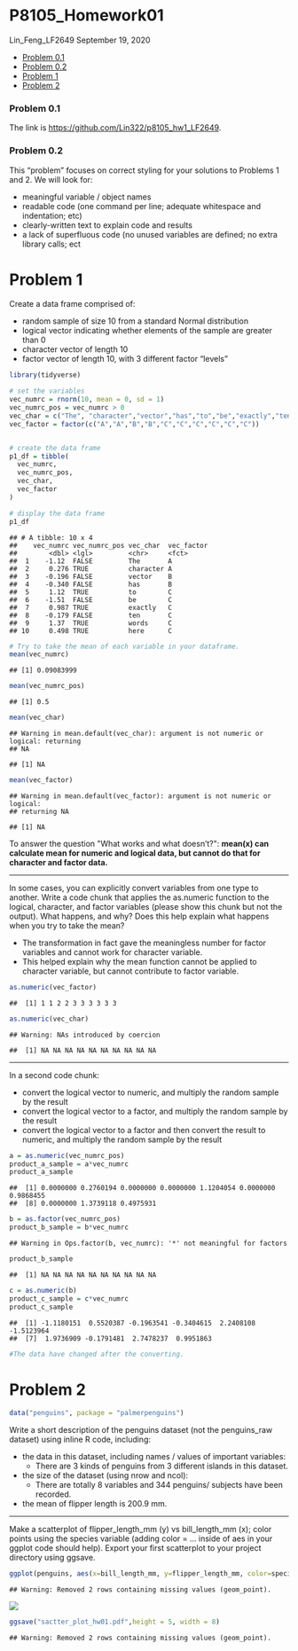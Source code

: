 P8105\_Homework01
================
Lin\_Feng\_LF2649
September 19, 2020

-   [Problem 0.1](#problem-0.1)
-   [Problem 0.2](#problem-0.2)
-   [Problem 1](#problem-1)
-   [Problem 2](#problem-2)

### Problem 0.1

The link is <https://github.com/Lin322/p8105_hw1_LF2649>.

### Problem 0.2

This “problem” focuses on correct styling for your solutions to Problems 1 and 2. We will look for:

-   meaningful variable / object names
-   readable code (one command per line; adequate whitespace and indentation; etc)
-   clearly-written text to explain code and results
-   a lack of superfluous code (no unused variables are defined; no extra library calls; ect

Problem 1
=========

Create a data frame comprised of:

-   random sample of size 10 from a standard Normal distribution
-   logical vector indicating whether elements of the sample are greater than 0
-   character vector of length 10
-   factor vector of length 10, with 3 different factor “levels”

``` r
library(tidyverse)

# set the variables
vec_numrc = rnorm(10, mean = 0, sd = 1)
vec_numrc_pos = vec_numrc > 0
vec_char = c("The", "character","vector","has","to","be","exactly","ten","words","here")
vec_factor = factor(c("A","A","B","B","C","C","C","C","C","C"))


# create the data frame
p1_df = tibble(
  vec_numrc,
  vec_numrc_pos,
  vec_char,
  vec_factor
)

# display the data frame
p1_df
```

    ## # A tibble: 10 x 4
    ##    vec_numrc vec_numrc_pos vec_char  vec_factor
    ##        <dbl> <lgl>         <chr>     <fct>     
    ##  1    -1.12  FALSE         The       A         
    ##  2     0.276 TRUE          character A         
    ##  3    -0.196 FALSE         vector    B         
    ##  4    -0.340 FALSE         has       B         
    ##  5     1.12  TRUE          to        C         
    ##  6    -1.51  FALSE         be        C         
    ##  7     0.987 TRUE          exactly   C         
    ##  8    -0.179 FALSE         ten       C         
    ##  9     1.37  TRUE          words     C         
    ## 10     0.498 TRUE          here      C

``` r
# Try to take the mean of each variable in your dataframe. 
mean(vec_numrc)
```

    ## [1] 0.09083999

``` r
mean(vec_numrc_pos)
```

    ## [1] 0.5

``` r
mean(vec_char)
```

    ## Warning in mean.default(vec_char): argument is not numeric or logical: returning
    ## NA

    ## [1] NA

``` r
mean(vec_factor)
```

    ## Warning in mean.default(vec_factor): argument is not numeric or logical:
    ## returning NA

    ## [1] NA

To answer the question "What works and what doesn’t?": **mean(x) can calculate mean for numeric and logical data, but cannot do that for character and factor data.**

------------------------------------------------------------------------

In some cases, you can explicitly convert variables from one type to another. Write a code chunk that applies the as.numeric function to the logical, character, and factor variables (please show this chunk but not the output). What happens, and why? Does this help explain what happens when you try to take the mean?

-   The transformation in fact gave the meaningless number for factor variables and cannot work for character variable.
-   This helped explain why the mean function cannot be applied to character variable, but cannot contribute to factor variable.

``` r
as.numeric(vec_factor)
```

    ##  [1] 1 1 2 2 3 3 3 3 3 3

``` r
as.numeric(vec_char)
```

    ## Warning: NAs introduced by coercion

    ##  [1] NA NA NA NA NA NA NA NA NA NA

------------------------------------------------------------------------

In a second code chunk:

-   convert the logical vector to numeric, and multiply the random sample by the result
-   convert the logical vector to a factor, and multiply the random sample by the result
-   convert the logical vector to a factor and then convert the result to numeric, and multiply the random sample by the result

``` r
a = as.numeric(vec_numrc_pos)
product_a_sample = a*vec_numrc
product_a_sample
```

    ##  [1] 0.0000000 0.2760194 0.0000000 0.0000000 1.1204054 0.0000000 0.9868455
    ##  [8] 0.0000000 1.3739118 0.4975931

``` r
b = as.factor(vec_numrc_pos)
product_b_sample = b*vec_numrc
```

    ## Warning in Ops.factor(b, vec_numrc): '*' not meaningful for factors

``` r
product_b_sample
```

    ##  [1] NA NA NA NA NA NA NA NA NA NA

``` r
c = as.numeric(b)
product_c_sample = c*vec_numrc
product_c_sample
```

    ##  [1] -1.1180151  0.5520387 -0.1963541 -0.3404615  2.2408108 -1.5123964
    ##  [7]  1.9736909 -0.1791481  2.7478237  0.9951863

``` r
#The data have changed after the converting. 
```

Problem 2
=========

``` r
data("penguins", package = "palmerpenguins")
```

Write a short description of the penguins dataset (not the penguins\_raw dataset) using inline R code, including:

-   the data in this dataset, including names / values of important variables:
    -   There are 3 kinds of penguins from 3 different islands in this dataset.
-   the size of the dataset (using nrow and ncol):
    -   There are totally 8 variables and 344 penguins/ subjects have been recorded.
-   the mean of flipper length is 200.9 mm.

------------------------------------------------------------------------

Make a scatterplot of flipper\_length\_mm (y) vs bill\_length\_mm (x); color points using the species variable (adding color = ... inside of aes in your ggplot code should help). Export your first scatterplot to your project directory using ggsave.

``` r
ggplot(penguins, aes(x=bill_length_mm, y=flipper_length_mm, color=species)) + geom_point()
```

    ## Warning: Removed 2 rows containing missing values (geom_point).

![](p8105_hw1_LF2649_files/figure-markdown_github/unnamed-chunk-3-1.png)

``` r
ggsave("sactter_plot_hw01.pdf",height = 5, width = 8)
```

    ## Warning: Removed 2 rows containing missing values (geom_point).
